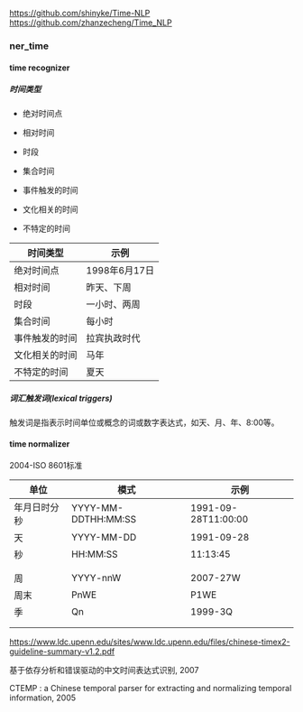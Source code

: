 https://github.com/shinyke/Time-NLP
https://github.com/zhanzecheng/Time_NLP
### ner_time

#### time recognizer

##### 时间类型

- 绝对时间点

- 相对时间

- 时段

- 集合时间
- 事件触发的时间
- 文化相关的时间
- 不特定的时间

| 时间类型       | 示例          |
| -------------- | ------------- |
| 绝对时间点     | 1998年6月17日 |
| 相对时间       | 昨天、下周    |
| 时段           | 一小时、两周  |
| 集合时间       | 每小时        |
| 事件触发的时间 | 拉宾执政时代  |
| 文化相关的时间 | 马年          |
| 不特定的时间   | 夏天          |

##### 词汇触发词(lexical triggers)

触发词是指表示时间单位或概念的词或数字表达式，如天、月、年、8:00等。

#### time normalizer

2004-ISO 8601标准

| 单位         | 模式                | 示例                |
| ------------ | ------------------- | ------------------- |
| 年月日时分秒 | YYYY-MM-DDTHH:MM:SS | 1991-09-28T11:00:00 |
| 天           | YYYY-MM-DD          | 1991-09-28          |
| 秒           | HH:MM:SS            | 11:13:45            |
|              |                     |                     |
|              |                     |                     |
| 周           | YYYY-nnW            | 2007-27W            |
| 周末         | PnWE                | P1WE                |
| 季           | Qn                  | 1999-3Q             |
|              |                     |                     |
|              |                     |                     |



https://www.ldc.upenn.edu/sites/www.ldc.upenn.edu/files/chinese-timex2-guideline-summary-v1.2.pdf

基于依存分析和错误驱动的中文时间表达式识别, 2007

CTEMP : a Chinese temporal parser for extracting and normalizing temporal information, 2005